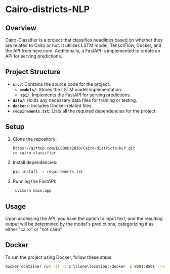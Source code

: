 # Cairo-districts-NLP

## Overview

Cairo-Classifier is a project that classifies headlines based on whether they are related to Cairo or not. It utilizes LSTM model, TensorFlow, Docker, and the API from here.com. Additionally, a FastAPI is implemented to create an API for serving predictions.

## Project Structure

- **`src/`**: Contains the source code for the project.
  - **`models/`**: Stores the LSTM model implementation.
  - **`api/`**: Implements the FastAPI for serving predictions.
- **`data/`**: Holds any necessary data files for training or testing.
- **`docker/`**: Includes Docker-related files.
- **`requirements.txt`**: Lists all the required dependencies for the project.

## Setup

1. Clone the repository:

    ```bash
    https://github.com/ELSOUDY2030/Cairo-districts-NLP.git
    cd cairo-classifier
    ```

2. Install dependencies:

    ```bash
    pip install -r requirements.txt
    ```

3. Running the FastAPI:

    ```bash
     uvicorn main:app
    ```
## Usage

Upon accessing the API, you have the option to input text, and the resulting output will be determined by the model's predictions, categorizing it as either "cairo" or "not cairo"


## Docker

To run the project using Docker, follow these steps:

```bash
docker container run -it -v C:\clone\location:/docker -p 8501:8501 --name nlp deep/NLP:v1.0


